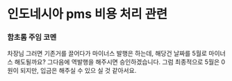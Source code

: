 # 인도네시아 pms 비용 처리 관련



### 함초롬 주임 코멘
차장님 그러면 기존거를 끌어다가 마이너스 발행은 하는데, 해당건 날짜를 5월로 마이너스 해도될까요? 그다음에 역발행을 해주시면 승인하겠습니다. 그럼 최종적으로 5월은 0원이 되지만, 입금은 해주실 수 있으 실 것 같아서요.
